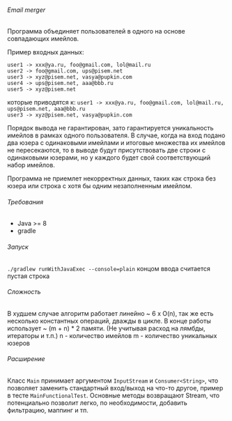 ###### Email merger

Программа объединяет пользователей в одного на основе совпадающих имейлов.

Пример входных данных:

`user1 -> xxx@ya.ru, foo@gmail.com, lol@mail.ru`<br>
`user2 -> foo@gmail.com, ups@pisem.net`<br>
`user3 -> xyz@pisem.net, vasya@pupkin.com`<br>
`user4 -> ups@pisem.net, aaa@bbb.ru`<br>
`user5 -> xyz@pisem.net` <br>

которые приводятся к: 
`user1 -> xxx@ya.ru, foo@gmail.com, lol@mail.ru, ups@pisem.net, aaa@bbb.ru` <br>
`user3 -> xyz@pisem.net, vasya@pupkin.com`<br>

 Порядок вывода не гарантирован, зато гарантируется уникальность имейлов в рамках одного пользователя.
 В случае, когда на вход подано два юзера с одинаковыми имейлами и итоговые множества их имейлов не пересекаются,
  то в выводе будут присутствовать две строки с одинаковыми юзерами, но у каждого будет свой соответствующий набор имейлов.
  
Программа не приемлет некорректных данных, таких как строка без юзера или строка с хотя бы одним незаполненным имейлом.

###### Требования
- Java >= 8
- gradle

###### Запуск
`./gradlew runWithJavaExec --console=plain`
концом ввода считается пустая строка

###### Сложность
В худшем случае алгоритм работает линейно ~ 6 x O(n), так же есть несколько константных операций, дважды в цикле.
В конце работы использует ~ (m + n) * 2 памяти. (Не учитывая расход на лямбды, итераторы и т.п.)
n - количество имейлов
m - количество уникальных юзеров

###### Расширение
Класс `Main` принимает аргументом `InputStream` и `Consumer<String>`, что позволяет заменить стандартный вход/выход на 
что-то другое, пример в тесте `MainFunctionalTest`.
Основные методы возвращают Stream, что потенциально позволит легко, по необходимости, добавить фильтрацию, маппинг и тп. 

